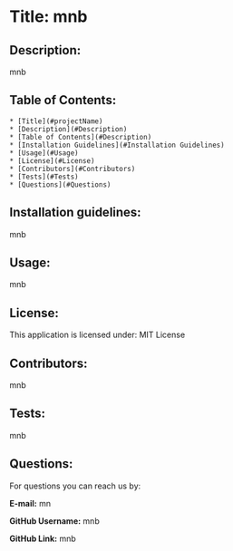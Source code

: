 # Title: mnb

## Description: 
    
mnb
            
 ## Table of Contents: 
    * [Title](#projectName)
    * [Description](#Description)
    * [Table of Contents](#Description)
    * [Installation Guidelines](#Installation Guidelines)
    * [Usage](#Usage)
    * [License](#License)
    * [Contributors](#Contributors)
    * [Tests](#Tests)
    * [Questions](#Questions)
            
## Installation guidelines: 

mnb

## Usage: 

mnb
            
## License:

This application is licensed under: MIT License
            
## Contributors: 

mnb
            
## Tests:

mnb
            
## Questions: 

For questions you can reach us by:

**E-mail:** mn

**GitHub Username:** mnb

**GitHub Link:** mnb
            
  